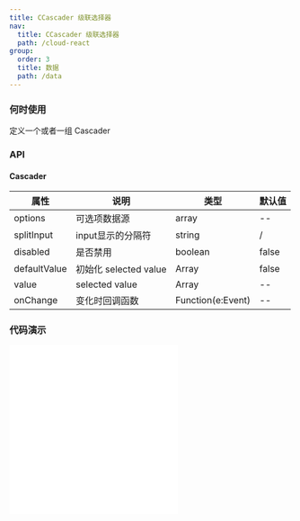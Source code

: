 ```yaml
---
title: CCascader 级联选择器
nav:
  title: CCascader 级联选择器
  path: /cloud-react
group:
  order: 3
  title: 数据
  path: /data
---
```

### 何时使用

定义一个或者一组 Cascader

### API

#### Cascader

| 属性           | 说明                    | 类型              | 默认值 |
| -------------- | ----------------------- | ----------------- | ------ |
| options        | 可选项数据源              | array             | --     |
| splitInput     | input显示的分隔符     		 |      string      | /   |
| disabled       | 是否禁用                 | boolean           | false  |
| defaultValue   | 初始化 selected value    | Array           | false  |
| value          | selected value          | Array            | --     |
| onChange         | 变化时回调函数            | Function(e:Event) | --     |


 ### 代码演示 

<embed src="@components/c-cascader/demos/basic.md" /> 
<embed src="@components/c-cascader/demos/disable.md" /> 